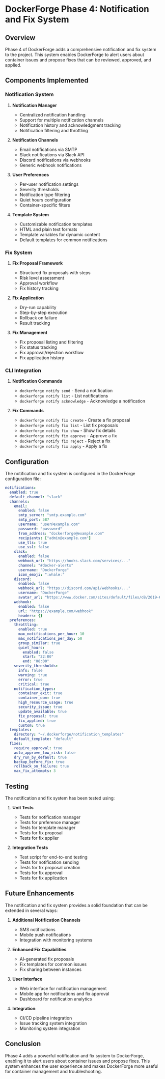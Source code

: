 # DockerForge Phase 4: Notification and Fix System

## Overview

Phase 4 of DockerForge adds a comprehensive notification and fix system to the project. This system enables DockerForge to alert users about container issues and propose fixes that can be reviewed, approved, and applied.

## Components Implemented

### Notification System

1. **Notification Manager**
   - Centralized notification handling
   - Support for multiple notification channels
   - Notification history and acknowledgment tracking
   - Notification filtering and throttling

2. **Notification Channels**
   - Email notifications via SMTP
   - Slack notifications via Slack API
   - Discord notifications via webhooks
   - Generic webhook notifications

3. **User Preferences**
   - Per-user notification settings
   - Severity thresholds
   - Notification type filtering
   - Quiet hours configuration
   - Container-specific filters

4. **Template System**
   - Customizable notification templates
   - HTML and plain text formats
   - Template variables for dynamic content
   - Default templates for common notifications

### Fix System

1. **Fix Proposal Framework**
   - Structured fix proposals with steps
   - Risk level assessment
   - Approval workflow
   - Fix history tracking

2. **Fix Application**
   - Dry-run capability
   - Step-by-step execution
   - Rollback on failure
   - Result tracking

3. **Fix Management**
   - Fix proposal listing and filtering
   - Fix status tracking
   - Fix approval/rejection workflow
   - Fix application history

### CLI Integration

1. **Notification Commands**
   - `dockerforge notify send` - Send a notification
   - `dockerforge notify list` - List notifications
   - `dockerforge notify acknowledge` - Acknowledge a notification

2. **Fix Commands**
   - `dockerforge notify fix create` - Create a fix proposal
   - `dockerforge notify fix list` - List fix proposals
   - `dockerforge notify fix show` - Show fix details
   - `dockerforge notify fix approve` - Approve a fix
   - `dockerforge notify fix reject` - Reject a fix
   - `dockerforge notify fix apply` - Apply a fix

## Configuration

The notification and fix system is configured in the DockerForge configuration file:

```yaml
notifications:
  enabled: true
  default_channel: "slack"
  channels:
    email:
      enabled: false
      smtp_server: "smtp.example.com"
      smtp_port: 587
      username: "user@example.com"
      password: "password"
      from_address: "dockerforge@example.com"
      recipients: ["admin@example.com"]
      use_tls: true
      use_ssl: false
    slack:
      enabled: false
      webhook_url: "https://hooks.slack.com/services/..."
      channel: "#docker-alerts"
      username: "DockerForge"
      icon_emoji: ":whale:"
    discord:
      enabled: false
      webhook_url: "https://discord.com/api/webhooks/..."
      username: "DockerForge"
      avatar_url: "https://www.docker.com/sites/default/files/d8/2019-07/Moby-logo.png"
    webhook:
      enabled: false
      url: "https://example.com/webhook"
      headers: {}
  preferences:
    throttling:
      enabled: true
      max_notifications_per_hour: 10
      max_notifications_per_day: 50
      group_similar: true
      quiet_hours:
        enabled: false
        start: "22:00"
        end: "08:00"
    severity_thresholds:
      info: false
      warning: true
      error: true
      critical: true
    notification_types:
      container_exit: true
      container_oom: true
      high_resource_usage: true
      security_issue: true
      update_available: true
      fix_proposal: true
      fix_applied: true
      custom: true
  templates:
    directory: "~/.dockerforge/notification_templates"
    default_template: "default"
  fixes:
    require_approval: true
    auto_approve_low_risk: false
    dry_run_by_default: true
    backup_before_fix: true
    rollback_on_failure: true
    max_fix_attempts: 3
```

## Testing

The notification and fix system has been tested using:

1. **Unit Tests**
   - Tests for notification manager
   - Tests for preference manager
   - Tests for template manager
   - Tests for fix proposal
   - Tests for fix applier

2. **Integration Tests**
   - Test script for end-to-end testing
   - Tests for notification sending
   - Tests for fix proposal creation
   - Tests for fix approval
   - Tests for fix application

## Future Enhancements

The notification and fix system provides a solid foundation that can be extended in several ways:

1. **Additional Notification Channels**
   - SMS notifications
   - Mobile push notifications
   - Integration with monitoring systems

2. **Enhanced Fix Capabilities**
   - AI-generated fix proposals
   - Fix templates for common issues
   - Fix sharing between instances

3. **User Interface**
   - Web interface for notification management
   - Mobile app for notifications and fix approval
   - Dashboard for notification analytics

4. **Integration**
   - CI/CD pipeline integration
   - Issue tracking system integration
   - Monitoring system integration

## Conclusion

Phase 4 adds a powerful notification and fix system to DockerForge, enabling it to alert users about container issues and propose fixes. This system enhances the user experience and makes DockerForge more useful for container management and troubleshooting.
